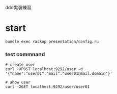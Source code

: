ddd実装練習
# start

```
bundle exec rackup presentation/config.ru
```

### test commnand

```
# create user
curl -XPOST localhost:9292/user -d '{"name":"user01","mail":"user01@mail.domain"}'
```

```
# show user
curl -XGET localhost:9292/user/user01
```